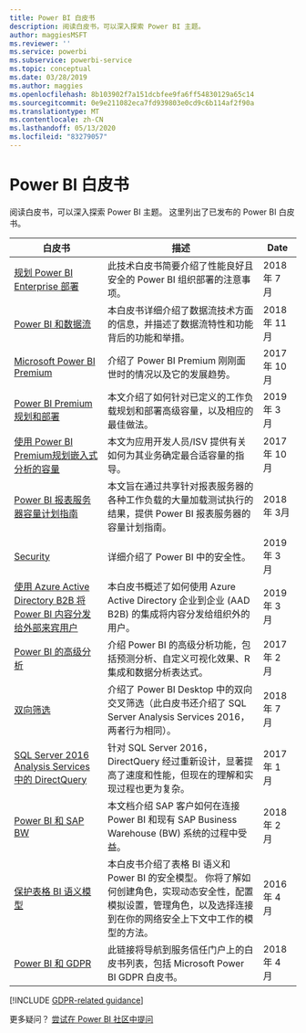 ```yaml
---
title: Power BI 白皮书
description: 阅读白皮书，可以深入探索 Power BI 主题。
author: maggiesMSFT
ms.reviewer: ''
ms.service: powerbi
ms.subservice: powerbi-service
ms.topic: conceptual
ms.date: 03/28/2019
ms.author: maggies
ms.openlocfilehash: 8b103902f7a151dcbfee9fa6ff54830129a65c14
ms.sourcegitcommit: 0e9e211082eca7fd939803e0cd9c6b114af2f90a
ms.translationtype: MT
ms.contentlocale: zh-CN
ms.lasthandoff: 05/13/2020
ms.locfileid: "83279057"
---
```

# <a name="whitepapers-for-power-bi"></a>Power BI 白皮书

阅读白皮书，可以深入探索 Power BI 主题。 这里列出了已发布的 Power BI 白皮书。

| 白皮书 | 描述 | Date |
| --- | --- | --- |
| [规划 Power BI Enterprise 部署](https://go.microsoft.com/fwlink/?linkid=2057861) |此技术白皮书简要介绍了性能良好且安全的 Power BI 组织部署的注意事项。 | 2018 年 7 月 |
| [Power BI 和数据流](https://go.microsoft.com/fwlink/?linkid=2034388&clcid=0x409)| 本白皮书详细介绍了数据流技术方面的信息，并描述了数据流特性和功能背后的功能和举措。 | 2018 年 11 月 |
| [Microsoft Power BI Premium](https://aka.ms/pbipremiumwhitepaper) |介绍了 Power BI Premium 刚刚面世时的情况以及它的发展趋势。 | 2017 年 10 月 |
| [Power BI Premium 规划和部署](whitepaper-powerbi-premium-deployment.md)| 本文介绍了如何针对已定义的工作负载规划和部署高级容量，以及相应的最佳做法。| 2019 年 3 月 |
| [使用 Power BI Premium规划嵌入式分析的容量](https://aka.ms/pbiewhitepaper) |本文为应用开发人员/ISV 提供有关如何为其业务确定最合适容量的指导。 | 2017 年 10 月 |
| [Power BI 报表服务器容量计划指南](../report-server/capacity-planning.md) |本文旨在通过共享针对报表服务器的各种工作负载的大量加载测试执行的结果，提供 Power BI 报表服务器的容量计划指南。 | 2018 年 3月 |
| [Security](../admin/service-admin-power-bi-security.md) |详细介绍了 Power BI 中的安全性。 | 2019 年 3 月 |
| [使用 Azure Active Directory B2B 将 Power BI 内容分发给外部来宾用户](../guidance/whitepaper-azure-b2b-power-bi.md)|本白皮书概述了如何使用 Azure Active Directory 企业到企业 (AAD B2B) 的集成将内容分发给组织外的用户。| 2019 年 3 月 |
| [Power BI 的高级分析](https://info.microsoft.com/advanced-analytics-with-power-bi.html?Is=Website) |介绍 Power BI 的高级分析功能，包括预测分析、自定义可视化效果、R 集成和数据分析表达式。 | 2017 年 2 月 |
| [双向筛选](../transform-model/desktop-bidirectional-filtering.md) |介绍了 Power BI Desktop 中的双向交叉筛选（此白皮书还介绍了 SQL Server Analysis Services 2016，两者行为相同）。 | 2018 年 7 月 |
| [SQL Server 2016 Analysis Services 中的 DirectQuery](https://blogs.msdn.microsoft.com/analysisservices/2017/04/06/directquery-in-sql-server-2016-analysis-services-whitepaper/) |针对 SQL Server 2016，DirectQuery 经过重新设计，显著提高了速度和性能，但现在的理解和实现过程也更为复杂。 | 2017 年 1 月 |
| [Power BI 和 SAP BW](https://aka.ms/powerbiandsapbw)| 本文档介绍 SAP 客户如何在连接 Power BI 和现有 SAP Business Warehouse (BW) 系统的过程中受益。| 2018 年 2 月 |
| [保护表格 BI 语义模型](https://download.microsoft.com/download/D/2/0/D20E1C5F-72EA-4505-9F26-FEF9550EFD44/Securing%20the%20Tabular%20BI%20Semantic%20Model.docx) |本白皮书介绍了表格 BI 语义和 Power BI 的安全模型。 你将了解如何创建角色，实现动态安全性，配置模拟设置，管理角色，以及选择连接到在你的网络安全上下文中工作的模型的方法。 | 2016 年 4 月 |
| [Power BI 和 GDPR](https://aka.ms/power-bi-gdpr-whitepaper)| 此链接将导航到服务信任门户上的白皮书列表，包括 Microsoft Power BI GDPR 白皮书。 | 2018 年 4 月 |

[!INCLUDE [GDPR-related guidance](../includes/gdpr-hybrid-note.md)]

更多疑问？ [尝试在 Power BI 社区中提问](https://community.powerbi.com/)

